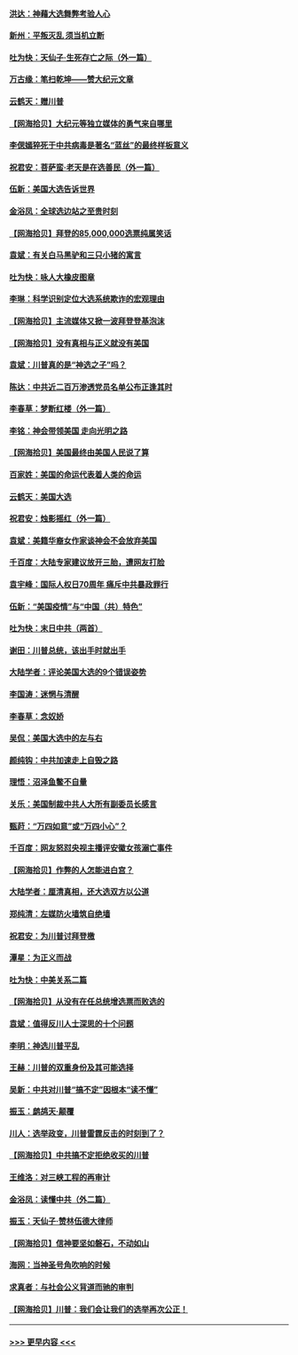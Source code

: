 #### [洪达：神藉大选舞弊考验人心](../pages/nsc993/n12631962.md?t=12200051) 
#### [新州：平叛灭乱  须当机立断](../pages/nsc993/n12631946.md?t=12200051) 
#### [吐为快：天仙子‧生死存亡之际（外一篇）](../pages/nsc993/n12631927.md?t=12200051) 
#### [万古缘：笔扫乾坤——赞大纪元文章](../pages/nsc993/n12631922.md?t=12200051) 
#### [云鹤天：赠川普](../pages/nsc993/n12631823.md?t=12200051) 
#### [【网海拾贝】大纪元等独立媒体的勇气来自哪里](../pages/nsc993/n12629961.md?t=12200051) 
#### [李偲嫣猝死于中共病毒是著名“蓝丝”的最终样板意义](../pages/nsc993/n12628812.md?t=12200051) 
#### [祝君安：菩萨蛮·老天是在选善民（外一篇）](../pages/nsc993/n12628793.md?t=12200051) 
#### [伍新：美国大选告诉世界](../pages/nsc993/n12628768.md?t=12200051) 
#### [金浴凤：全球选边站之至贵时刻](../pages/nsc993/n12627318.md?t=12200051) 
#### [【网海拾贝】拜登的85,000,000选票纯属笑话](../pages/nsc993/n12626569.md?t=12200051) 
#### [袁斌：有关白马黑驴和三只小猪的寓言](../pages/nsc993/n12626198.md?t=12200051) 
#### [吐为快：咏人大橡皮图章](../pages/nsc993/n12624470.md?t=12200051) 
#### [李琳：科学识别定位大选系统欺诈的宏观理由](../pages/nsc993/n12624340.md?t=12200051) 
#### [【网海拾贝】主流媒体又掀一波拜登登基泡沫](../pages/nsc993/n12624000.md?t=12200051) 
#### [【网海拾贝】没有真相与正义就没有美国](../pages/nsc993/n12621885.md?t=12200051) 
#### [袁斌：川普真的是“神选之子”吗？](../pages/nsc993/n12621749.md?t=12200051) 
#### [陈达：中共近二百万渗透党员名单公布正逢其时](../pages/nsc993/n12620870.md?t=12200051) 
#### [李春草：梦断红楼（外一篇）](../pages/nsc993/n12619122.md?t=12200051) 
#### [李铭：神会带领美国 走向光明之路](../pages/nsc993/n12618584.md?t=12200051) 
#### [【网海拾贝】美国最终由美国人民说了算](../pages/nsc993/n12617255.md?t=12200051) 
#### [百家姓：美国的命运代表着人类的命运](../pages/nsc993/n12615838.md?t=12200051) 
#### [云鹤天：美国大选](../pages/nsc993/n12615994.md?t=12200051) 
#### [祝君安：烛影摇红（外一篇）](../pages/nsc993/n12615975.md?t=12200051) 
#### [袁斌：美籍华裔女作家谈神会不会放弃美国](../pages/nsc993/n12615263.md?t=12200051) 
#### [千百度：大陆专家建议放开三胎，遭网友打脸](../pages/nsc993/n12614456.md?t=12200051) 
#### [袁宇峰：国际人权日70周年 痛斥中共暴政罪行](../pages/nsc993/n12611965.md?t=12200051) 
#### [伍新：“美国疫情”与“中国（共）特色”](../pages/nsc993/n12611463.md?t=12200051) 
#### [吐为快：末日中共（两首）](../pages/nsc993/n12611461.md?t=12200051) 
#### [谢田：川普总统，该出手时就出手](../pages/nsc993/n12610905.md?t=12200051) 
#### [大陆学者：评论美国大选的9个错误姿势](../pages/nsc993/n12609586.md?t=12200051) 
#### [李国涛：迷惘与清醒](../pages/nsc993/n12607532.md?t=12200051) 
#### [李春草：念奴娇](../pages/nsc993/n12607083.md?t=12200051) 
#### [吴侃：美国大选中的左与右](../pages/nsc993/n12607054.md?t=12200051) 
#### [颜纯钩：中共加速走上自毁之路](../pages/nsc993/n12606473.md?t=12200051) 
#### [理悟：沼泽鱼鳖不自量](../pages/nsc993/n12606454.md?t=12200051) 
#### [关乐：美国制裁中共人大所有副委员长感言](../pages/nsc993/n12606442.md?t=12200051) 
#### [甄莳：“万四如意”或“万四小心”？](../pages/nsc993/n12606091.md?t=12200051) 
#### [千百度：网友怒怼央视主播评安徽女孩溺亡事件](../pages/nsc993/n12605370.md?t=12200051) 
#### [【网海拾贝】作弊的人怎能进白宫？](../pages/nsc993/n12603546.md?t=12200051) 
#### [大陆学者：厘清真相，还大选双方以公道](../pages/nsc993/n12603475.md?t=12200051) 
#### [郑纯清：左媒防火墙筑自绝墙](../pages/nsc993/n12602226.md?t=12200051) 
#### [祝君安：为川普讨拜登檄](../pages/nsc993/n12602199.md?t=12200051) 
#### [潭星：为正义而战](../pages/nsc993/n12600926.md?t=12200051) 
#### [吐为快：中美关系二篇](../pages/nsc993/n12600908.md?t=12200051) 
#### [【网海拾贝】从没有在任总统增选票而败选的](../pages/nsc993/n12600435.md?t=12200051) 
#### [袁斌：值得反川人士深思的十个问题](../pages/nsc993/n12600332.md?t=12200051) 
#### [李明：神选川普平乱](../pages/nsc993/n12599751.md?t=12200051) 
#### [王赫：川普的双重身份及其可能选择](../pages/nsc993/n12599723.md?t=12200051) 
#### [吴新：中共对川普“搞不定”因根本“读不懂”](../pages/nsc993/n12599502.md?t=12200051) 
#### [振玉：鹧鸪天‧颠覆](../pages/nsc993/n12599494.md?t=12200051) 
#### [川人：选举政变，川普雷霆反击的时刻到了？](../pages/nsc993/n12599291.md?t=12200051) 
#### [【网海拾贝】中共搞不定拒绝收买的川普](../pages/nsc993/n12598955.md?t=12200051) 
#### [王维洛：对三峡工程的再审计](../pages/nsc993/n12598436.md?t=12200051) 
#### [金浴凤：读懂中共（外二篇）](../pages/nsc993/n12597943.md?t=12200051) 
#### [振玉：天仙子‧赞林伍德大律师](../pages/nsc993/n12597929.md?t=12200051) 
#### [【网海拾贝】信神要坚如磐石，不动如山](../pages/nsc993/n12597901.md?t=12200051) 
#### [海网：当神圣号角吹响的时候](../pages/nsc993/n12595891.md?t=12200051) 
#### [求真者：与社会公义背道而驰的审判](../pages/nsc993/n12595868.md?t=12200051) 
#### [【网海拾贝】川普：我们会让我们的选举再次公正！](../pages/nsc993/n12594930.md?t=12200051) 

----
#### [ >>> 更早内容 <<< ](../indexes/nsc993-earlier.md)
